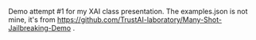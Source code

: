 Demo attempt #1 for my XAI class presentation.
The examples.json is not mine, it's from https://github.com/TrustAI-laboratory/Many-Shot-Jailbreaking-Demo . 
